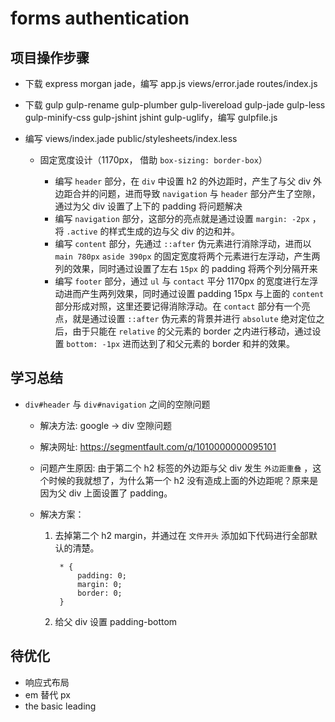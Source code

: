 # forms authentication

## 项目操作步骤

- 下载 express morgan jade，编写 app.js views/error.jade routes/index.js
- 下载 gulp gulp-rename gulp-plumber gulp-livereload gulp-jade gulp-less gulp-minify-css gulp-jshint jshint gulp-uglify，编写 gulpfile.js
- 编写 views/index.jade public/stylesheets/index.less

    - 固定宽度设计（1170px， 借助 `box-sizing: border-box`）
    
        - 编写 `header` 部分，在 `div` 中设置 h2 的外边距时，产生了与父 div 外边距合并的问题，进而导致 `navigation` 与 `header` 部分产生了空隙，通过为父 div 设置了上下的 padding 将问题解决
        - 编写 `navigation` 部分，这部分的亮点就是通过设置 `margin: -2px` ，将 `.active` 的样式生成的边与父 div 的边和并。
        - 编写 `content` 部分，先通过 `::after` 伪元素进行消除浮动，进而以 `main 780px` `aside 390px` 的固定宽度将两个元素进行左浮动，产生两列的效果，同时通过设置了左右 `15px` 的 padding 将两个列分隔开来
        - 编写 `footer` 部分，通过 `ul` 与 `contact` 平分 1170px 的宽度进行左浮动进而产生两列效果，同时通过设置 padding 15px 与上面的 `content` 部分形成对照，这里还要记得消除浮动。在 `contact` 部分有一个亮点，就是通过设置 `::after` 伪元素的背景并进行 `absolute` 绝对定位之后，由于只能在 `relative` 的父元素的 border 之内进行移动，通过设置 `bottom: -1px` 进而达到了和父元素的 border 和并的效果。

## 学习总结

- `div#header` 与 `div#navigation` 之间的空隙问题
    
    - 解决方法: google -> div 空隙问题
    - 解决网址: <https://segmentfault.com/q/1010000000095101>
    - 问题产生原因: 由于第二个 h2 标签的外边距与父 div 发生 `外边距重叠` ，这个时候的我就想了，为什么第一个 h2 没有造成上面的外边距呢？原来是因为父 div 上面设置了 padding。
    - 解决方案：
    
        1. 去掉第二个 h2 margin，并通过在 `文件开头` 添加如下代码进行全部默认的清楚。
        
                * {
                    padding: 0;
                    margin: 0;
                    border: 0;
                }

        2. 给父 div 设置 padding-bottom

## 待优化

- 响应式布局
- em 替代 px
- the basic leading
